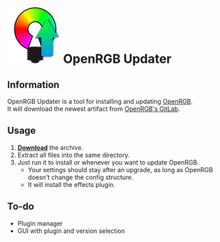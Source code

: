 # ![Logo](Logo.png)OpenRGB Updater

## Information
OpenRGB Updater is a tool for installing and updating [OpenRGB](https://openrgb.org).  
It will download the newest artifact from [OpenRGB's GitLab](https://gitlab.com/CalcProgrammer1/OpenRGB).

## Usage
1. **[Download](https://github.com/IceBeach7/OpenRGB-Updater/releases/latest/download/OpenRGB-Updater.zip)** the archive.
2. Extract all files into the same directory.
3. Just run it to install or whenever you want to update OpenRGB.
    - Your settings should stay after an upgrade, as long as OpenRGB doesn't change the config structure.
    - It will install the effects plugin.

## To-do
- Plugin manager
- GUI with plugin and version selection